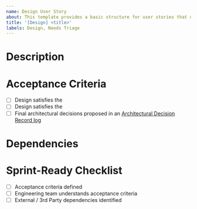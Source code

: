 ```yaml
---
name: Design User Story
about: This template provides a basic structure for user stories that detail designs.
title: '[Design] <title>'
labels: Design, Needs Triage
---
```


# Description



# Acceptance Criteria

- [ ] Design satisfies the <functional requirement> 
- [ ] Design satisfies the <non-functional requirement>
- [ ] Final architectural decisions proposed in an [Architectural Decision Record log](https://github.com/microsoft/carbon-aware-sdk/tree/dev/docs/architecture/decisions)

# Dependencies

# Sprint-Ready Checklist 
- [ ] Acceptance criteria defined 
- [ ] Engineering team understands acceptance criteria
- [ ] External / 3rd Party dependencies identified
